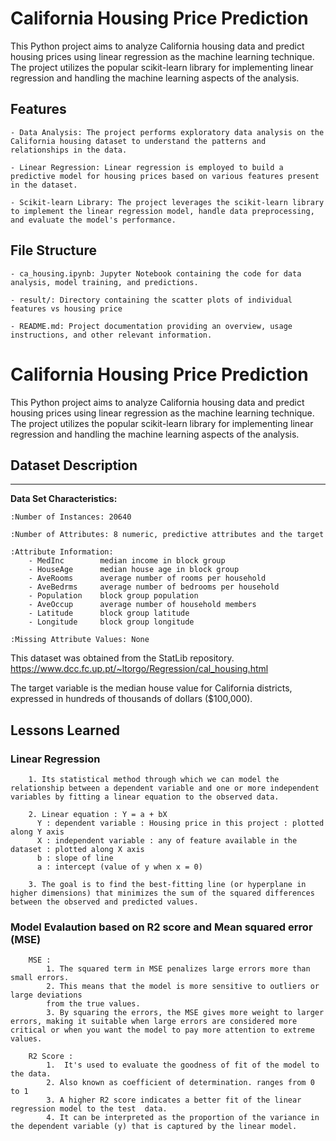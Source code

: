 
# California Housing Price Prediction

This Python project aims to analyze California housing data and predict housing prices using linear regression as the machine learning technique. The project utilizes the popular scikit-learn library for implementing linear regression and handling the machine learning aspects of the analysis.




## Features

    - Data Analysis: The project performs exploratory data analysis on the California housing dataset to understand the patterns and relationships in the data.

    - Linear Regression: Linear regression is employed to build a predictive model for housing prices based on various features present in the dataset.

    - Scikit-learn Library: The project leverages the scikit-learn library to implement the linear regression model, handle data preprocessing, and evaluate the model's performance.


## File Structure


    - ca_housing.ipynb: Jupyter Notebook containing the code for data analysis, model training, and predictions.

    - result/: Directory containing the scatter plots of individual features vs housing price

    - README.md: Project documentation providing an overview, usage instructions, and other relevant information.
# California Housing Price Prediction

This Python project aims to analyze California housing data and predict housing prices using linear regression as the machine learning technique. The project utilizes the popular scikit-learn library for implementing linear regression and handling the machine learning aspects of the analysis.




## Dataset Description
--------------------------

**Data Set Characteristics:**

    :Number of Instances: 20640

    :Number of Attributes: 8 numeric, predictive attributes and the target

    :Attribute Information:
        - MedInc        median income in block group
        - HouseAge      median house age in block group
        - AveRooms      average number of rooms per household
        - AveBedrms     average number of bedrooms per household
        - Population    block group population
        - AveOccup      average number of household members
        - Latitude      block group latitude
        - Longitude     block group longitude

    :Missing Attribute Values: None

This dataset was obtained from the StatLib repository.
https://www.dcc.fc.up.pt/~ltorgo/Regression/cal_housing.html

The target variable is the median house value for California districts,
expressed in hundreds of thousands of dollars ($100,000).
## Lessons Learned

### Linear Regression

        1. Its statistical method through which we can model the relationship between a dependent variable and one or more independent variables by fitting a linear equation to the observed data. 
        
        2. Linear equation : Y = a + bX
          Y : dependent variable : Housing price in this project : plotted along Y axis
          X : independent variable : any of feature available in the dataset : plotted along X axis
          b : slope of line 
          a : intercept (value of y when x = 0) 

        3. The goal is to find the best-fitting line (or hyperplane in higher dimensions) that minimizes the sum of the squared differences between the observed and predicted values.
    

### Model Evalaution based on R2 score and Mean squared error (MSE)
        MSE :
            1. The squared term in MSE penalizes large errors more than small errors.
            2. This means that the model is more sensitive to outliers or large deviations 
            from the true values.
            3. By squaring the errors, the MSE gives more weight to larger errors, making it suitable when large errors are considered more critical or when you want the model to pay more attention to extreme values.

        R2 Score :
            1.  It's used to evaluate the goodness of fit of the model to the data.
            2. Also known as coefficient of determination. ranges from 0 to 1
            3. A higher R2 score indicates a better fit of the linear regression model to the test  data. 
            4. It can be interpreted as the proportion of the variance in the dependent variable (y) that is captured by the linear model.


​




